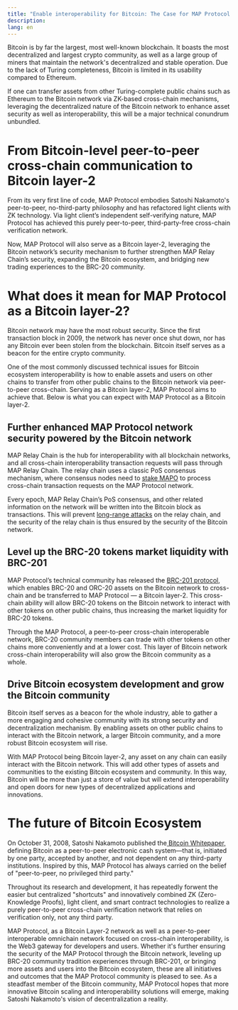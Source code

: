 ```yaml
---
title: "Enable interoperability for Bitcoin: The Case for MAP Protocol as Bitcoin Layer-2"
description: 
lang: en
---
```




Bitcoin is by far the largest, most well-known blockchain. It boasts the most decentralized and largest crypto community, as well as a large group of miners that maintain the network's decentralized and stable operation. Due to the lack of Turing completeness, Bitcoin is limited in its usability compared to Ethereum.

If one can transfer assets from other Turing-complete public chains such as Ethereum to the Bitcoin network via ZK-based cross-chain mechanisms, leveraging the decentralized nature of the Bitcoin network to enhance asset security as well as interoperability, this will be a major technical conundrum unbundled.


# **From Bitcoin-level peer-to-peer cross-chain communication to Bitcoin layer-2**

From its very first line of code, MAP Protocol embodies Satoshi Nakamoto's peer-to-peer, no-third-party philosophy and has refactored light clients with ZK technology. Via light client’s independent self-verifying nature, MAP Protocol has achieved this purely peer-to-peer, third-party-free cross-chain verification network.

Now, MAP Protocol will also serve as a Bitcoin layer-2, leveraging the Bitcoin network’s security mechanism to further strengthen MAP Relay Chain’s security, expanding the Bitcoin ecosystem, and bridging new trading experiences to the BRC-20 community.


# **What does it mean for MAP Protocol as a Bitcoin layer-2?**

Bitcoin network may have the most robust security. Since the first transaction block in 2009, the network has never once shut down, nor has any Bitcoin ever been stolen from the blockchain. Bitcoin itself serves as a beacon for the entire crypto community. 

One of the most commonly discussed technical issues for Bitcoin ecosystem interoperability is how to enable assets and users on other chains to transfer from other public chains to the Bitcoin network via peer-to-peer cross-chain. Serving as a Bitcoin layer-2, MAP Protocol aims to achieve that. Below is what you can expect with MAP Protocol as a Bitcoin layer-2.


## **Further enhanced MAP Protocol network security powered by the Bitcoin network**

MAP Relay Chain is the hub for interoperability with all blockchain networks, and all cross-chain interoperability transaction requests will pass through MAP Relay Chain. The relay chain uses a classic PoS consensus mechanism, where consensus nodes need to [stake MAPO](/stake-mapo) to process cross-chain transaction requests on the MAP Protocol network.

Every epoch, MAP Relay Chain’s PoS consensus, and other related information on the network will be written into the Bitcoin block as transactions. This will prevent [long-range attacks](/article?id=understanding-Long-Range-attacks) on the relay chain, and the security of the relay chain is thus ensured by the security of the Bitcoin network.


## **Level up the BRC-20 tokens market liquidity with BRC-201**

MAP Protocol’s technical community has released the [BRC-201 protocol](/article?id=from-BRC-20-to-EVMs), which enables BRC-20 and ORC-20 assets on the Bitcoin network to cross-chain and be transferred to MAP Protocol — a Bitcoin layer-2. This cross-chain ability will allow BRC-20 tokens on the Bitcoin network to interact with other tokens on other public chains, thus increasing the market liquidity for BRC-20 tokens.

Through the MAP Protocol, a peer-to-peer cross-chain interoperable network, BRC-20 community members can trade with other tokens on other chains more conveniently and at a lower cost. This layer of Bitcoin network cross-chain interoperability will also grow the Bitcoin community as a whole.


## **Drive Bitcoin ecosystem development and grow the Bitcoin community**

Bitcoin itself serves as a beacon for the whole industry, able to gather a more engaging and cohesive community with its strong security and decentralization mechanism. By enabling assets on other public chains to interact with the Bitcoin network, a larger Bitcoin community, and a more robust Bitcoin ecosystem will rise.

With MAP Protocol being Bitcoin layer-2,  any asset on any chain can easily interact with the Bitcoin network. This will add other types of assets and communities to the existing Bitcoin ecosystem and community. In this way, Bitcoin will be more than just a store of value but will extend interoperability and open doors for new types of decentralized applications and innovations.


# **The future of Bitcoin Ecosystem**

On October 31, 2008, Satoshi Nakamoto published the[ Bitcoin Whitepaper,](https://bitcoin.org/bitcoin.pdf) defining Bitcoin as a peer-to-peer electronic cash system—that is, initiated by one party, accepted by another, and not dependent on any third-party institutions. Inspired by this, MAP Protocol has always carried on the belief of "peer-to-peer, no privileged third party." 

Throughout its research and development, it has repeatedly forwent the easier but centralized "shortcuts" and innovatively combined ZK (Zero-Knowledge Proofs), light client, and smart contract technologies to realize a purely peer-to-peer cross-chain verification network that relies on verification only, not any third party. 

MAP Protocol, as a Bitcoin Layer-2 network as well as a peer-to-peer interoperable omnichain network focused on cross-chain interoperability, is the Web3 gateway for developers and users. Whether it's further ensuring the security of the MAP Protocol through the Bitcoin network, leveling up BRC-20 community tradition experiences through BRC-201, or bringing more assets and users into the Bitcoin ecosystem, these are all initiatives and outcomes that the MAP Protocol community is pleased to see. As a steadfast member of the Bitcoin community, MAP Protocol hopes that more innovative Bitcoin scaling and interoperability solutions will emerge, making Satoshi Nakamoto's vision of decentralization a reality.
